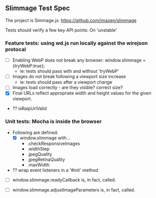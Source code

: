## Slimmage Test Spec


The project is Simmage.js: https://github.com/imazen/slimmage

Tests should verify a few key API points: 
On 'unstable'

### Feature tests: using wd.js run locally against the wirejson protocal
- [ ] Enabling WebP does not break any browser: window.slimmage = {tryWebP:true};
  - ie: tests should pass with and without 'tryWebP'
- [ ] Images do not break following a viewport size increase 
  - ie: tests should pass after a viewport change
- [ ] Images load correctly - are they visible? correct size?
- [x] Final URLs reflect appropriate width and height values for the given viewport.
- ?? isRaipUrlValid

### Unit tests: Mocha is inside the browser
- Following are defined:
  - [x] window.slimmage with...
    - .checkResponsiveImages
    - .widthStep
    - .jpegQuality
    - .jpegRetinaQuality
    - .maxWidth
- ?? wrap event listeners in a '#init' method
- [ ] window.slimmage.readyCallback is, in fact, called. 
- [ ] window.slimmage.adjustImageParameters is, in fact, called.



